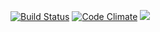 <a href="https://travis-ci.org/stamm/dep_radar"><img src="https://travis-ci.org/stamm/dep_radar.svg?branch=master" alt="Build Status"></img></a>
<a href="https://codeclimate.com/github/stamm/dep_radar"><img src="https://codeclimate.com/github/stamm/dep_radar/badges/gpa.svg" alt="Code Climate"></img></a>
<a href="https://codeclimate.com/github/stamm/dep_radar/coverage"><img src="https://codeclimate.com/github/stamm/dep_radar/badges/coverage.svg" /></a>
